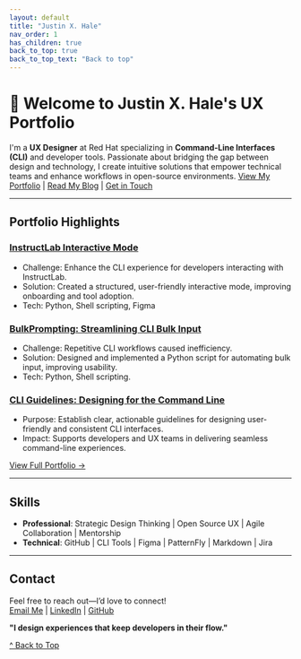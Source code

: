 ```yaml
---
layout: default
title: "Justin X. Hale"
nav_order: 1
has_children: true
back_to_top: true
back_to_top_text: "Back to top"
---
```

<a id="back-to-top"></a>

# 👋 Welcome to Justin X. Hale's UX Portfolio

I'm a **UX Designer** at Red Hat specializing in **Command-Line Interfaces (CLI)** and developer tools. Passionate about bridging the gap between design and 
technology, I create intuitive solutions that empower technical teams and enhance workflows in open-source environments.
[View My Portfolio](#portfolio-highlights) | [Read My Blog](./blog) | [Get in Touch](#contact)

---

## Portfolio Highlights
### [InstructLab Interactive Mode](https://github.com/JustinXHale/instructlab-interactivemode)
- Challenge: Enhance the CLI experience for developers interacting with InstructLab.
- Solution: Created a structured, user-friendly interactive mode, improving onboarding and tool adoption.
- Tech: Python, Shell scripting, Figma

### [BulkPrompting: Streamlining CLI Bulk Input](https://github.com/JustinXHale/bulkprompting)  
- Challenge: Repetitive CLI workflows caused inefficiency.
- Solution: Designed and implemented a Python script for automating bulk input, improving usability.
- Tech: Python, Shell scripting.

### [CLI Guidelines: Designing for the Command Line](https://www.uxd-hub.com/entries/design/cli-guidelines)  
- Purpose: Establish clear, actionable guidelines for designing user-friendly and consistent CLI interfaces.
- Impact: Supports developers and UX teams in delivering seamless command-line experiences.

[View Full Portfolio →](#portfolio-highlights)

---

## Skills
- **Professional**: Strategic Design Thinking | Open Source UX | Agile Collaboration | Mentorship  
- **Technical**: GitHub | CLI Tools | Figma | PatternFly | Markdown | Jira

---

## Contact
Feel free to reach out—I’d love to connect!  
[Email Me](mailto:justinxhale@gmail.com) | [LinkedIn](https://www.linkedin.com/in/justinxhale) | [GitHub](https://github.com/justinxhale)

**"I design experiences that keep developers in their flow."** 

<a href="#top" id="back-to-top">^ Back to Top</a>
